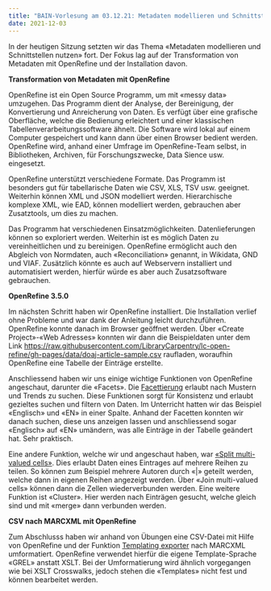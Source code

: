 ```yaml
---
title: "BAIN-Vorlesung am 03.12.21: Metadaten modellieren und Schnittstellen nutzen (2/2)"
date: 2021-12-03
---
```


<p>In der heutigen Sitzung setzten wir das Thema «Metadaten modellieren und Schnittstellen nutzen» fort. Der Fokus lag auf der Transformation von Metadaten mit OpenRefine und der Installation davon. </p>

<p><b>Transformation von Metadaten mit OpenRefine</b></p>

<p>OpenRefine ist ein Open Source Programm, um mit «messy data» umzugehen. Das Programm dient der Analyse, der Bereinigung, der Konvertierung und Anreicherung von Daten. Es verfügt über eine grafische Oberfläche, welche die Bedienung erleichtert und einer klassischen Tabellenverarbeitungssoftware ähnelt. Die Software wird lokal auf einem Computer gespeichert und kann dann über einen Browser bedient werden. OpenRefine wird, anhand einer Umfrage im OpenRefine-Team selbst, in Bibliotheken, Archiven, für Forschungszwecke, Data Sience usw. eingesetzt.</p>

<p>OpenRefine unterstützt verschiedene Formate. Das Programm ist besonders gut für tabellarische Daten wie CSV, XLS, TSV usw. geeignet. Weiterhin können XML und JSON modelliert werden. Hierarchische komplexe XML, wie EAD, können modelliert werden, gebrauchen aber Zusatztools, um dies zu machen.</p>

<p>Das Programm hat verschiedenen Einsatzmöglichkeiten. Datenlieferungen können so exploriert werden. Weiterhin ist es möglich Daten zu vereinheitlichen und zu bereinigen. OpenRefine ermöglicht auch den Abgleich von Normdaten, auch «Reconciliation» genannt, in Wikidata, GND und VIAF. Zusätzlich könnte es auch auf Webservern installiert und automatisiert werden, hierfür würde es aber auch Zusatzsoftware gebrauchen.</p>

<p><b>OpenRefine 3.5.0</b></p>

<p>Im nächsten Schritt haben wir OpenRefine installiert. Die Installation verlief ohne Probleme und war dank der Anleitung leicht durchzuführen. OpenRefine konnte danach im Browser geöffnet werden. Über «Create Project»-«Web Adresses» konnten wir dann die Beispieldaten unter dem Link <a href="https://raw.githubusercontent.com/LibraryCarpentry/lc-open-refine/gh-pages/data/doaj-article-sample.csv">https://raw.githubusercontent.com/LibraryCarpentry/lc-open-refine/gh-pages/data/doaj-article-sample.csv</a> raufladen, woraufhin OpenRefine eine Tabelle der Einträge erstellte.</p>

<p>Anschliessend haben wir uns einige wichtige Funktionen von OpenRefine angeschaut, darunter die «Facets». Die <a href="https://docs.openrefine.org/manual/facets">Facettierung</a> erlaubt nach Mustern und Trends zu suchen. Diese Funktionen sorgt für Konsistenz und erlaubt gezieltes suchen und filtern von Daten. Im Unterricht hatten wir das Beispiel «Englisch» und «EN» in einer Spalte. Anhand der Facetten konnten wir danach suchen, diese uns anzeigen lassen und anschliessend sogar «Englisch» auf «EN» umändern, was alle Einträge in der Tabelle geändert hat. Sehr praktisch.</p>

<p>Eine andere Funktion, welche wir und angeschaut haben, war <a href="https://docs.openrefine.org/manual/cellediting">«Split multi-valued cells»</a>. Dies erlaubt Daten eines Eintrages auf mehrere Reihen zu teilen. So können zum Beispiel mehrere Autoren durch «|» geteilt werden, welche dann in eigenen Reihen angezeigt werden. Über «Join multi-valued cells» können dann die Zellen wiederverbunden werden. Eine weitere Funktion ist «Cluster». Hier werden nach Einträgen gesucht, welche gleich sind und mit «merge» dann verbunden werden. </p>

<p><b>CSV nach MARCXML mit OpenRefine</b></p>

<p>Zum Abschlusss haben wir anhand von Übungen eine CSV-Datei mit Hilfe von OpenRefine und der Funktion <a href="https://docs.openrefine.org/manual/exporting#templating-exporter">Templating exporter</a> nach MARCXML umformatiert. OpenRefine verwendet hierfür die eigene Template-Sprache «GREL» anstatt XSLT. Bei der Umformatierung wird ähnlich vorgegangen wie bei XSLT Crosswalks, jedoch stehen die «Templates» nicht fest und können bearbeitet werden. </p>
